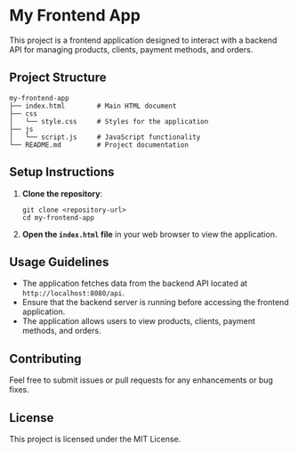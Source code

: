 # My Frontend App

This project is a frontend application designed to interact with a backend API for managing products, clients, payment methods, and orders.

## Project Structure

```
my-frontend-app
├── index.html        # Main HTML document
├── css
│   └── style.css     # Styles for the application
├── js
│   └── script.js     # JavaScript functionality
└── README.md         # Project documentation
```

## Setup Instructions

1. **Clone the repository**:
   ```
   git clone <repository-url>
   cd my-frontend-app
   ```

2. **Open the `index.html` file** in your web browser to view the application.

## Usage Guidelines

- The application fetches data from the backend API located at `http://localhost:8080/api`.
- Ensure that the backend server is running before accessing the frontend application.
- The application allows users to view products, clients, payment methods, and orders.

## Contributing

Feel free to submit issues or pull requests for any enhancements or bug fixes.

## License

This project is licensed under the MIT License.